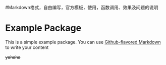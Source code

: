 #Markdown格式，自由编写，官方模板，使用，函数调用、效果及问题的说明
# Example Package

This is a simple example package. You can use
[Github-flavored Markdown](http://guides.github.com/features/mastering-markdown)
to write your content

~~yahaha~~